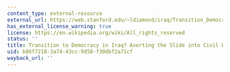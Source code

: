 ```yaml
---
content_type: external-resource
external_url: https://web.stanford.edu/~ldiamond/iraq/Transition_Democracy_iraq_040604.htm
has_external_license_warning: true
license: https://en.wikipedia.org/wiki/All_rights_reserved
status: ''
title: Transition to Democracy in Iraq? Averting the Slide into Civil War
uid: b86f7218-3a74-43cc-9d58-f30dbf2a71cf
wayback_url: ''
---
```

